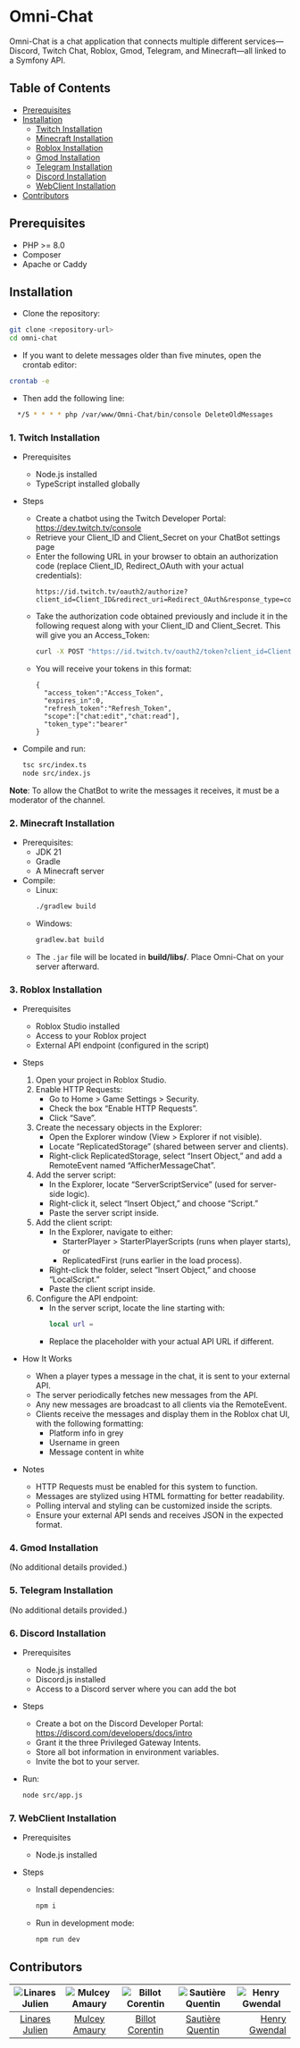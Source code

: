 # Omni-Chat

Omni-Chat is a chat application that connects multiple different services—Discord, Twitch Chat, Roblox, Gmod, Telegram, and Minecraft—all linked to a Symfony API.

## Table of Contents
- [Prerequisites](#prerequisites)
- [Installation](#installation)
    - [Twitch Installation](#twitch-installation)
    - [Minecraft Installation](#minecraft-installation)
    - [Roblox Installation](#roblox-installation)
    - [Gmod Installation](#gmod-installation)
    - [Telegram Installation](#telegram-installation)
    - [Discord Installation](#discord-installation)
    - [WebClient Installation](#webclient-installation)
- [Contributors](#contributors)

## Prerequisites
- PHP >= 8.0
- Composer
- Apache or Caddy

## Installation

- Clone the repository:

```bash
git clone <repository-url>
cd omni-chat
```
- If you want to delete messages older than five minutes, open the crontab editor:
```bash
crontab -e
```

- Then add the following line:
```bash
  */5 * * * * php /var/www/Omni-Chat/bin/console DeleteOldMessages
```
### 1. Twitch Installation
- Prerequisites
    - Node.js installed
    - TypeScript installed globally
- Steps
    - Create a chatbot using the Twitch Developer Portal: https://dev.twitch.tv/console
    - Retrieve your Client_ID and Client_Secret on your ChatBot settings page
    - Enter the following URL in your browser to obtain an authorization code (replace Client_ID, Redirect_OAuth with your actual credentials):
      ```
      https://id.twitch.tv/oauth2/authorize?client_id=Client_ID&redirect_uri=Redirect_OAuth&response_type=code&scope=chat:read+chat:edit
      ```
    - Take the authorization code obtained previously and include it in the following request along with your Client_ID and Client_Secret. This will give you an Access_Token:
      ```bash
      curl -X POST "https://id.twitch.tv/oauth2/token?client_id=Client_ID&client_secret=Client_Secret&code=Code&grant_type=authorization_code&redirect_uri=Redirect_OAuth"
      ```
    - You will receive your tokens in this format:
      ```
      {
        "access_token":"Access_Token",
        "expires_in":0,
        "refresh_token":"Refresh_Token",
        "scope":["chat:edit","chat:read"],
        "token_type":"bearer"
      }
      ```

- Compile and run:
  ```bash
  tsc src/index.ts
  node src/index.js
  ```

**Note**: To allow the ChatBot to write the messages it receives, it must be a moderator of the channel.

### 2. Minecraft Installation
- Prerequisites:
    - JDK 21
    - Gradle
    - A Minecraft server
- Compile:
    - Linux:
      ```bash
      ./gradlew build
      ```
    - Windows:
      ```bash
      gradlew.bat build
      ```
    - The `.jar` file will be located in **build/libs/**. Place Omni-Chat on your server afterward.

### 3. Roblox Installation
- Prerequisites
    - Roblox Studio installed
    - Access to your Roblox project
    - External API endpoint (configured in the script)

- Steps
    1. Open your project in Roblox Studio.
    2. Enable HTTP Requests:
        - Go to Home > Game Settings > Security.
        - Check the box “Enable HTTP Requests”.
        - Click “Save”.
    3. Create the necessary objects in the Explorer:
        - Open the Explorer window (View > Explorer if not visible).
        - Locate “ReplicatedStorage” (shared between server and clients).
        - Right-click ReplicatedStorage, select “Insert Object,” and add a RemoteEvent named “AfficherMessageChat”.
    4. Add the server script:
        - In the Explorer, locate “ServerScriptService” (used for server-side logic).
        - Right-click it, select “Insert Object,” and choose “Script.”
        - Paste the server script inside.
    5. Add the client script:
        - In the Explorer, navigate to either:
            - StarterPlayer > StarterPlayerScripts (runs when player starts), or
            - ReplicatedFirst (runs earlier in the load process).
        - Right-click the folder, select “Insert Object,” and choose “LocalScript.”
        - Paste the client script inside.
    6. Configure the API endpoint:
        - In the server script, locate the line starting with:
          ```lua
          local url =
          ```
        - Replace the placeholder with your actual API URL if different.

- How It Works
    - When a player types a message in the chat, it is sent to your external API.
    - The server periodically fetches new messages from the API.
    - Any new messages are broadcast to all clients via the RemoteEvent.
    - Clients receive the messages and display them in the Roblox chat UI, with the following formatting:
        - Platform info in grey
        - Username in green
        - Message content in white

- Notes
    - HTTP Requests must be enabled for this system to function.
    - Messages are stylized using HTML formatting for better readability.
    - Polling interval and styling can be customized inside the scripts.
    - Ensure your external API sends and receives JSON in the expected format.

### 4. Gmod Installation
(No additional details provided.)

### 5. Telegram Installation
(No additional details provided.)

### 6. Discord Installation
- Prerequisites
    - Node.js installed
    - Discord.js installed
    - Access to a Discord server where you can add the bot

- Steps
    - Create a bot on the Discord Developer Portal: https://discord.com/developers/docs/intro
    - Grant it the three Privileged Gateway Intents.
    - Store all bot information in environment variables.
    - Invite the bot to your server.

- Run:
  ```bash
  node src/app.js
  ```

### 7. WebClient Installation
- Prerequisites
    - Node.js installed

- Steps
    - Install dependencies:
      ```bash
      npm i
      ```
    - Run in development mode:
      ```bash
      npm run dev
      ```

## Contributors
| <div style="text-align:center">![Linares Julien](https://avatars.githubusercontent.com/u/85966963?v=4?width=80)</div> | <div style="text-align:center">![Mulcey Amaury](https://avatars.githubusercontent.com/u/170519711?v=4?width=80)</div> | <div style="text-align:center">![Billot Corentin](https://avatars.githubusercontent.com/u/65243313?v=4?width=80)</div> | <div style="text-align:center">![Sautière Quentin](https://avatars.githubusercontent.com/u/75904100?v=4)</div> |  <div style="text-align:center">![Henry Gwendal](https://avatars.githubusercontent.com/u/158183796?v=4)</div> |
|:---------------------------------------------------------------------------------------------------------------------:|:---------------------------------------------------------------------------------------------------------------------:|:----------------------------------------------------------------------------------------------------------------------:|:--------------------------------------------------------------------------------------------------------------:|--------------------------------------------------------------------------------------------------------------:|
|                                     [Linares Julien](https://github.com/KyozuFR)                                      |                                     [Mulcey Amaury](https://github.com/AmauRizz)                                      |                                   [Billot Corentin](https://github.com/LaNoitDeCoco)                                   |                              [Sautière Quentin](https://github.com/SautiereQDev)                               |                                                                  [Henry Gwendal](https://github.com/dadal560) |
